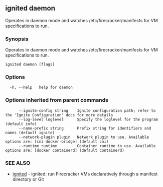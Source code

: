 ## ignited daemon

Operates in daemon mode and watches /etc/firecracker/manifests for VM specifications to run.

### Synopsis

Operates in daemon mode and watches /etc/firecracker/manifests for VM specifications to run.

```
ignited daemon [flags]
```

### Options

```
  -h, --help   help for daemon
```

### Options inherited from parent commands

```
      --ignite-config string    Ignite configuration path; refer to the 'Ignite Configuration' docs for more details
      --log-level loglevel      Specify the loglevel for the program (default info)
      --name-prefix string      Prefix string for identifiers and names (default ignite)
      --network-plugin plugin   Network plugin to use. Available options are: [cni docker-bridge] (default cni)
      --runtime runtime         Container runtime to use. Available options are: [docker containerd] (default containerd)
```

### SEE ALSO

* [ignited](ignited.md)	 - ignited: run Firecracker VMs declaratively through a manifest directory or Git

